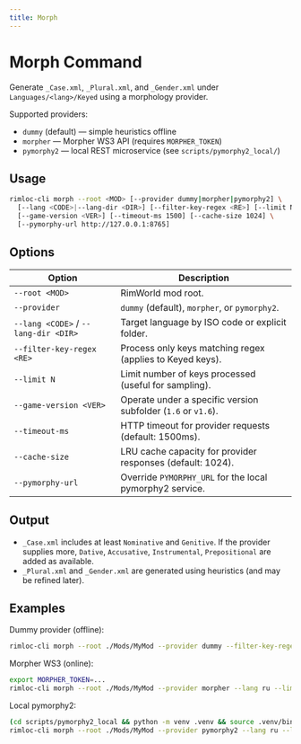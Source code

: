 ```yaml
---
title: Morph
---
```


# Morph Command

Generate `_Case.xml`, `_Plural.xml`, and `_Gender.xml` under `Languages/<lang>/Keyed` using a morphology provider.

Supported providers:
- `dummy` (default) — simple heuristics offline
- `morpher` — Morpher WS3 API (requires `MORPHER_TOKEN`)
- `pymorphy2` — local REST microservice (see `scripts/pymorphy2_local/`)

## Usage

```bash
rimloc-cli morph --root <MOD> [--provider dummy|morpher|pymorphy2] \
  [--lang <CODE>|--lang-dir <DIR>] [--filter-key-regex <RE>] [--limit N] \
  [--game-version <VER>] [--timeout-ms 1500] [--cache-size 1024] \
  [--pymorphy-url http://127.0.0.1:8765]
```

## Options

| Option | Description |
|--------|-------------|
| `--root <MOD>` | RimWorld mod root. |
| `--provider` | `dummy` (default), `morpher`, or `pymorphy2`. |
| `--lang <CODE>` / `--lang-dir <DIR>` | Target language by ISO code or explicit folder. |
| `--filter-key-regex <RE>` | Process only keys matching regex (applies to Keyed keys). |
| `--limit N` | Limit number of keys processed (useful for sampling). |
| `--game-version <VER>` | Operate under a specific version subfolder (`1.6` or `v1.6`). |
| `--timeout-ms` | HTTP timeout for provider requests (default: 1500ms). |
| `--cache-size` | LRU cache capacity for provider responses (default: 1024). |
| `--pymorphy-url` | Override `PYMORPHY_URL` for the local pymorphy2 service. |

## Output

- `_Case.xml` includes at least `Nominative` and `Genitive`. If the provider supplies more, `Dative`, `Accusative`, `Instrumental`, `Prepositional` are added as available.
- `_Plural.xml` and `_Gender.xml` are generated using heuristics (and may be refined later).

## Examples

Dummy provider (offline):

```bash
rimloc-cli morph --root ./Mods/MyMod --provider dummy --filter-key-regex '.*label$' --limit 100
```

Morpher WS3 (online):

```bash
export MORPHER_TOKEN=... 
rimloc-cli morph --root ./Mods/MyMod --provider morpher --lang ru --limit 50
```

Local pymorphy2:

```bash
(cd scripts/pymorphy2_local && python -m venv .venv && source .venv/bin/activate && pip install -r requirements.txt && uvicorn app:app --port 8765)
rimloc-cli morph --root ./Mods/MyMod --provider pymorphy2 --lang ru --limit 50 --timeout-ms 2000
```

